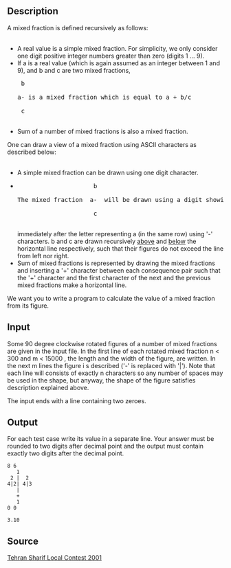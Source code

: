 <h2>Description</h2><p>A mixed fraction is defined recursively as follows: 
</p><ul>
<br><li>A real value is a  simple mixed fraction. For simplicity, we only consider one digit positive integer numbers greater than zero (digits 1 ... 9). 
<br></li><li>If  a is a real value (which is again assumed as an integer between 1 and 9), and  b  and  c  are two mixed fractions, 
<br><pre> b
<br>a- is a mixed fraction which is equal to a + b/c
<br> c</pre>
<br></li><li>Sum of a number of mixed fractions is also a mixed fraction.   
<br></li></ul><p>
</p>One can draw a view of a mixed fraction using ASCII characters as described below:  
<ul>
<br><li>A simple mixed fraction can be drawn using one digit character. 
<br></li><li><pre>                     b
<br>The mixed fraction  a-  will be drawn using a digit showing  a , and a horizontal line that starts 
<br>                     c</pre>
<br>immediately after the letter representing  a  (in the same row) using '-' characters.  b and  c  are drawn recursively <ins>above</ins> and  <ins>below</ins> the horizontal line respectively, such that their figures do not exceed the line from left nor right. 
<br></li><li>Sum of mixed fractions is represented by drawing the mixed fractions and inserting a '+' character between each consequence pair such that the '+' character and the first character of the next and the previous mixed fractions make a horizontal line. 
<br></li></ul><p>
</p>We want you to write a program to calculate the value of a mixed fraction from its figure.  <h2>Input</h2><p>Some 90 degree clockwise rotated figures of a number of mixed fractions are given in the input file. In the first line of each rotated mixed fraction n &lt; 300  and  m &lt; 15000 , the length and the width of the figure, are written. In the next  m lines the figure i s described ('-' is replaced with '|'). Note that each line will consists of exactly  n characters so any number of spaces may be used in the shape, but anyway, the shape of the figure satisfies description explained above. 
</p>The input ends with a line containing two zeroes. <h2>Output</h2><p>For each test case write its value in a separate line. Your answer must be rounded to two digits after decimal point and the output must contain exactly two digits after the decimal point. </p><pre><code class="language-input1">8 6
   1    
 2 |  2 
4|2| 4|3
   |    
   +    
   1    
0 0</code></pre><pre><code class="language-output1">3.10</code></pre><h2>Source</h2><a href="searchproblem?field=source&amp;key=Tehran+Sharif+Local+Contest+2001">Tehran Sharif Local Contest 2001</a>